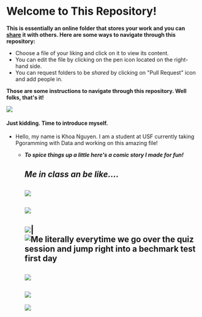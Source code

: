 # __Welcome to This Repository!__

 __This is essentially an online folder that stores your work and you can [share](https://memegenerator.net/instance/63839333/spongebob-rainbow-thanks-for-sharing) it with others. Here are some ways to navigate through this repository:__
   
- Choose a file of your liking and click on it to view its content.
- You can edit the file by clicking on the pen icon located on the right-hand side.
- You can request folders to be *shared* by clicking on "Pull Request" icon and add people in.





__Those are some instructions to navigate through this repository. Well folks, that's it!__



![](https://www.dailydot.com/wp-content/uploads/2019/09/spongebob-ight-imma-head-out-meme-500x250.jpg)


#### Just kidding. Time to introduce myself.
- Hello, my name is Khoa Nguyen. I am a student at USF currently taking Pgoramming with Data and working on this amazing file!
    - __*To spice things up a little here's a comic story I made for fun!*__
    
        __*Me in class an be like....*__
       ------------------------
       ![](https://i.imgflip.com/3876oo.jpg)
       ------------------------
       ![](http://images.wikia.com/spongebob/images/e/ea/15_minutes_later.jpg)
       ------------------------
        ![](https://i.ytimg.com/vi/Lb7OWEmEK_U/hqdefault.jpg)|![Me literally everytime we go over the quiz session and jump right into a bechmark test first day](http://blueseatblogs.com/wp-content/uploads/2013/01/panic-wallpaper-6-743320-1024x640.jpg)
       ------------------------
       ![](https://imgur.com/gallery/3nDhuXq)
       -------------------------
       ![](https://www.pinterest.com/pin/799107527620013757/)
       -------------------------
       ![](https://media.sketchfab.com/models/0a0d3d35a5d24b52b8cac2c006215425/thumbnails/9f241fc3e2664a5d9ed8d17918bc3e41/7532821624224d0ca7745204e904dce3.jpeg)
       

